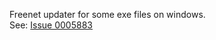Freenet updater for some exe files on windows.	
See: [Issue 0005883](https://bugs.freenetproject.org/view.php?id=5883)